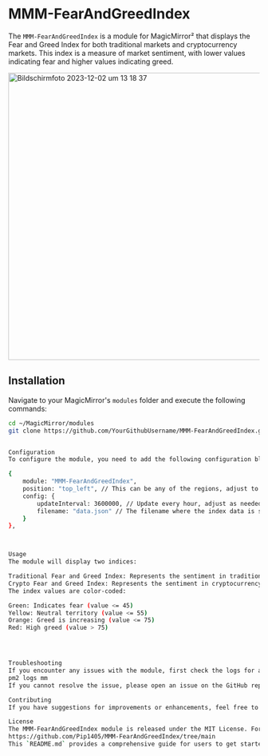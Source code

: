 # MMM-FearAndGreedIndex

The `MMM-FearAndGreedIndex` is a module for MagicMirror² that displays the Fear and Greed Index for both traditional markets and cryptocurrency markets. This index is a measure of market sentiment, with lower values indicating fear and higher values indicating greed.

<img width="575" alt="Bildschirmfoto 2023-12-02 um 13 18 37" src="https://github.com/Pip1405/MMM-FearAndGreedIndex/assets/131299882/460b8133-aeeb-452f-bb89-2db95908060a">


## Installation

Navigate to your MagicMirror's `modules` folder and execute the following commands:

```bash
cd ~/MagicMirror/modules
git clone https://github.com/YourGithubUsername/MMM-FearAndGreedIndex.git


Configuration
To configure the module, you need to add the following configuration block to the modules array in the config/config.js file:

{
    module: "MMM-FearAndGreedIndex",
    position: "top_left", // This can be any of the regions, adjust to your liking.
    config: {
        updateInterval: 3600000, // Update every hour, adjust as needed.
        filename: "data.json" // The filename where the index data is stored.
    }
},



Usage
The module will display two indices:

Traditional Fear and Greed Index: Represents the sentiment in traditional markets.
Crypto Fear and Greed Index: Represents the sentiment in cryptocurrency markets.
The index values are color-coded:

Green: Indicates fear (value <= 45)
Yellow: Neutral territory (value <= 55)
Orange: Greed is increasing (value <= 75)
Red: High greed (value > 75)




Troubleshooting
If you encounter any issues with the module, first check the logs for any error messages:
pm2 logs mm
If you cannot resolve the issue, please open an issue on the GitHub repository with a detailed description of the problem and any relevant logs.

Contributing
If you have suggestions for improvements or enhancements, feel free to fork the repository and submit a pull request with your changes.

License
The MMM-FearAndGreedIndex module is released under the MIT License. For more details, please see the LICENSE file in the repository.
https://github.com/Pip1405/MMM-FearAndGreedIndex/tree/main
This `README.md` provides a comprehensive guide for users to get started with your module, including how to install, configure, and use it, along with update and troubleshooting instructions.






